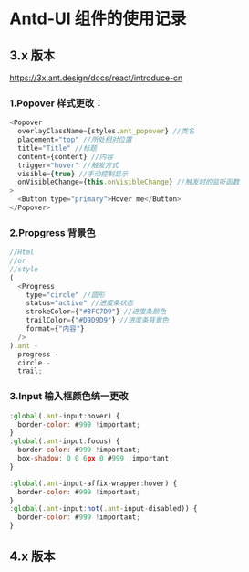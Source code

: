 # Antd-UI 组件的使用记录

## 3.x 版本

https://3x.ant.design/docs/react/introduce-cn

### 1.Popover 样式更改：

```js
<Popover
  overlayClassName={styles.ant_popover} //类名
  placement="top" //所处相对位置
  title="Title" //标题
  content={content} //内容
  trigger="hover" //触发方式
  visible={true} //手动控制显示
  onVisibleChange={this.onVisibleChange} //触发时的监听函数
>
  <Button type="primary">Hover me</Button>
</Popover>
```

### 2.Propgress 背景色

```js
//Html
//or
//style
(
  <Progress
    type="circle" //圆形
    status="active" //进度条状态
    strokeColor={"#8FC7D9"} //进度条颜色
    trailColor={"#D9D9D9"} //进度条背景色
    format={"内容"}
  />
).ant -
  progress -
  circle -
  trail;
```

### 3.Input 输入框颜色统一更改

```js
:global(.ant-input:hover) {
  border-color: #999 !important;
}
:global(.ant-input:focus) {
  border-color: #999 !important;
  box-shadow: 0 0 6px 0 #999 !important;
}

:global(.ant-input-affix-wrapper:hover) {
  border-color: #999 !important;
}
:global(.ant-input:not(.ant-input-disabled)) {
  border-color: #999 !important;
}
```

## 4.x 版本
